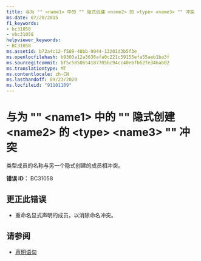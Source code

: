 ```yaml
---
title: 与为 "" <name1> 中的 "" 隐式创建 <name2> 的 <type> <name3> "" 冲突
ms.date: 07/20/2015
f1_keywords:
- bc31058
- vbc31058
helpviewer_keywords:
- BC31058
ms.assetid: b72a4c12-f589-48bb-9944-13201d3b5f3e
ms.openlocfilehash: b9303a12a3636afa0c221c59155efa55aeb1ba3f
ms.sourcegitcommit: bf5c5850654187705bc94cc40ebfb62fe346ab02
ms.translationtype: MT
ms.contentlocale: zh-CN
ms.lasthandoff: 09/23/2020
ms.locfileid: "91101109"
---
```

# <a name="conflicts-with-name1-which-is-implicitly-created-for-name2-in-type-name3"></a>与为 "" \<name1> 中的 "" 隐式创建 \<name2> 的 \<type> \<name3> "" 冲突

类型成员的名称与另一个隐式创建的成员相冲突。  
  
 **错误 ID：** BC31058  
  
## <a name="to-correct-this-error"></a>更正此错误  
  
- 重命名显式声明的成员，以消除命名冲突。  
  
## <a name="see-also"></a>请参阅

- [声明语句](../programming-guide/language-features/statements.md#declaration-statements)
